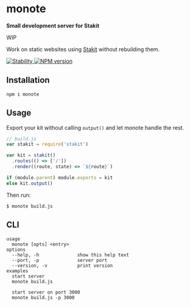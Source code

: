# monote
**Small development server for Stakit**

WIP

Work on static websites using [Stakit](https://github.com/stakit/stakit) without rebuilding them.

<a href="https://nodejs.org/api/documentation.html#documentation_stability_index">
  <img src="https://img.shields.io/badge/stability-experimental-orange.svg?style=flat-square" alt="Stability"/>
</a>
<a href="https://www.npmjs.com/package/monote">
  <img src="https://img.shields.io/npm/v/monote.svg?style=flat-square" alt="NPM version"/>
</a>

## Installation
```
npm i monote
```

## Usage
Export your kit without calling `output()` and let monote handle the rest.

```javascript
// build.js
var stakit = require('stakit')

var kit = stakit()
  .routes(() => ['/'])
  .render((route, state) => `${route}`)

if (module.parent) module.exports = kit
else kit.output()
```

Then run:
```
$ monote build.js
```

## CLI
```
usage
  monote [opts] <entry>
options
  --help, -h              show this help text
  --port, -p              server port
  --version, -v           print version
examples
  start server
  monote build.js

  start server on port 3000
  monote build.js -p 3000
```
